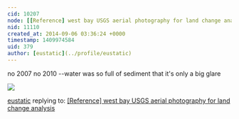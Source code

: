 ```yaml
---
cid: 10207
node: [[Reference] west bay USGS aerial photography for land change analysis](../notes/eustatic/09-06-2014/reference-west-bay-usgs-aerial-photography)
nid: 11110
created_at: 2014-09-06 03:36:24 +0000
timestamp: 1409974584
uid: 379
author: [eustatic](../profile/eustatic)
---
```


no 2007
no 2010 --water was so full of sediment that it's only a big glare

<img src="http://cdn.makeagif.com/media/9-05-2014/48Q2Cv.gif">

[eustatic](../profile/eustatic) replying to: [[Reference] west bay USGS aerial photography for land change analysis](../notes/eustatic/09-06-2014/reference-west-bay-usgs-aerial-photography)

